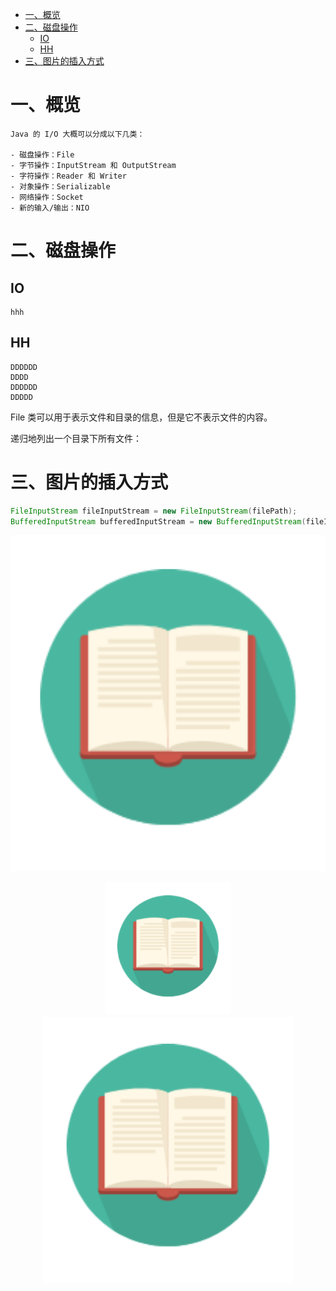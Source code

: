 <!-- GFM-TOC -->
* [一、概览](#一概览)
* [二、磁盘操作](#二磁盘操作)
    * [IO](#IO)
    * [HH](#HH)
* [三、图片的插入方式](#三图片的插入方式)


# 一、概览

    Java 的 I/O 大概可以分成以下几类：

    - 磁盘操作：File
    - 字节操作：InputStream 和 OutputStream
    - 字符操作：Reader 和 Writer
    - 对象操作：Serializable
    - 网络操作：Socket
    - 新的输入/输出：NIO

# 二、磁盘操作
 ## IO
    hhh
 ## HH
    DDDDDD
    DDDD
    DDDDDD
    DDDDD

File 类可以用于表示文件和目录的信息，但是它不表示文件的内容。

递归地列出一个目录下所有文件：

# 三、图片的插入方式

```java
FileInputStream fileInputStream = new FileInputStream(filePath);
BufferedInputStream bufferedInputStream = new BufferedInputStream(fileInputStream);
```

![Image](https://github.com/zhangzeGIT/note/blob/master/assets/1.png)

<div align="center">
    <img src="https://github.com/zhangzeGIT/note/blob/master/assets/1.png" width="200px">
</div>
<div align="center">
    <img src="https://github.com/zhangzeGIT/note/blob/master/assets/张泽.png" width="400px">
</div>

